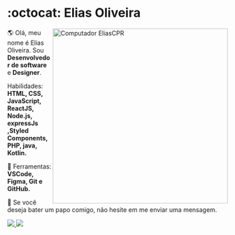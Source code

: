 
# :octocat: Elias Oliveira

<img src="https://raw.githubusercontent.com/MicaelliMedeiros/micaellimedeiros/master/image/computer-illustration.png" min-width="400px" max-width="400px" width="400px" align="right" alt="Computador EliasCPR">

<!--<img src="pc.svg" min-width="300px" max-width="300px" width="300px" align="right">-->

<p align="left"> 
  🌎 Olá, meu nome é Elias Oliveira. Sou <strong>Desenvolvedor de software</strong> e <strong>Designer</strong>.
</p>

<p align="left">
  Habilidades: <strong>HTML, CSS, JavaScript, ReactJS, Node.js, expressJs ,Styled Components, PHP, java, Kotlin.</strong>
</p>

<p align="left">
  💼 Ferramentas: <strong>VSCode, Figma, Git e GitHub.</strong>
</p>

<p align="left">
  💌 Se você deseja bater um papo comigo, não hesite em me enviar uma mensagem.
</p>

<p align="left">
  <a href="https://www.instagram.com/eliascpr123/" alt="Instagram">
    <img src="https://img.shields.io/badge/-Instagram-1C1C1C?style=for-the-badge&logo=Instagram&logoColor=00FFFF&link=https://www.instagram.com/iuricode"/>
  </a>
  
  <a href="https://www.linkedin.com/in/elias-oliveira-9aa4b51b1/" alt="Linkedin">
    <img src="https://img.shields.io/badge/-Linkedin-1C1C1C?style=for-the-badge&logo=Linkedin&logoColor=00FFFF&link=https://www.linkedin.com/in/iuricode"/>
  </a>
  
  
</p>

